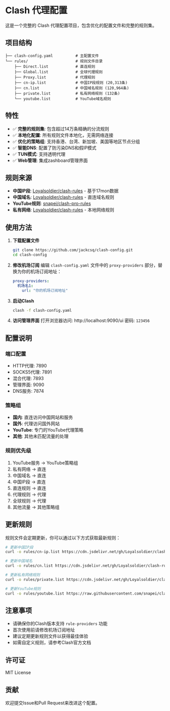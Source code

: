 # Clash 代理配置

这是一个完整的 Clash 代理配置项目，包含优化的配置文件和完整的规则集。

## 项目结构

```
├── clash-config.yaml          # 主配置文件
└── rules/                     # 规则文件目录
    ├── Direct.list            # 直连规则
    ├── Global.list            # 全球代理规则
    ├── Proxy.list             # 代理规则
    ├── cn-ip.list             # 中国IP段规则 (20,313条)
    ├── cn.list                # 中国域名规则 (120,964条)
    ├── private.list           # 私有网络规则 (132条)
    └── youtube.list           # YouTube域名规则
```

## 特性

- ✅ **完整的规则集**: 包含超过14万条精确的分流规则
- ✅ **本地化配置**: 所有规则文件本地化，无需网络连接
- ✅ **优化的策略组**: 支持香港、台湾、新加坡、美国等地区节点分组
- ✅ **智能DNS**: 配置了防污染DNS和假IP模式
- ✅ **TUN模式**: 支持透明代理
- ✅ **Web管理**: 集成zashboard管理界面

## 规则来源

- **中国IP段**: [Loyalsoldier/clash-rules](https://github.com/Loyalsoldier/clash-rules) - 基于17mon数据
- **中国域名**: [Loyalsoldier/clash-rules](https://github.com/Loyalsoldier/clash-rules) - 直连域名规则
- **YouTube规则**: [snapei/clash-pro-rules](https://github.com/snapei/clash-pro-rules)
- **私有网络**: [Loyalsoldier/clash-rules](https://github.com/Loyalsoldier/clash-rules) - 本地网络规则

## 使用方法

1. **下载配置文件**
   ```bash
   git clone https://github.com/jackcsq/clash-config.git
   cd clash-config
   ```

2. **修改机场订阅**
   编辑 `clash-config.yaml` 文件中的 `proxy-providers` 部分，替换为你的机场订阅地址：
   ```yaml
   proxy-providers:
     机场名1:
       url: "你的机场订阅地址"
   ```

3. **启动Clash**
   ```bash
   clash -f clash-config.yaml
   ```

4. **访问管理界面**
   打开浏览器访问: http://localhost:9090/ui
   密码: `123456`

## 配置说明

### 端口配置
- HTTP代理: 7890
- SOCKS5代理: 7891
- 混合代理: 7893
- 管理界面: 9090
- DNS服务: 7874

### 策略组
- **国内**: 直连访问中国网站和服务
- **国外**: 代理访问国外网站
- **YouTube**: 专门的YouTube代理策略
- **其他**: 其他未匹配流量的处理

### 规则优先级
1. YouTube服务 → YouTube策略组
2. 私有网络 → 直连
3. 中国域名 → 直连
4. 中国IP段 → 直连
5. 直连规则 → 直连
6. 代理规则 → 代理
7. 全球规则 → 代理
8. 其他流量 → 其他策略组

## 更新规则

规则文件会定期更新，你可以通过以下方式获取最新规则：

```bash
# 更新中国IP段
curl -o rules/cn-ip.list https://cdn.jsdelivr.net/gh/Loyalsoldier/clash-rules@release/cncidr.txt

# 更新中国域名
curl -o rules/cn.list https://cdn.jsdelivr.net/gh/Loyalsoldier/clash-rules@release/direct.txt

# 更新私有网络规则
curl -o rules/private.list https://cdn.jsdelivr.net/gh/Loyalsoldier/clash-rules@release/private.txt

# 更新YouTube规则
curl -o rules/youtube.list https://raw.githubusercontent.com/snapei/clash-pro-rules/release/youtube.txt
```

## 注意事项

- 请确保你的Clash版本支持 `rule-providers` 功能
- 首次使用前请修改机场订阅地址
- 建议定期更新规则文件以获得最佳体验
- 如需自定义规则，请参考Clash官方文档

## 许可证

MIT License

## 贡献

欢迎提交Issue和Pull Request来改进这个配置。
